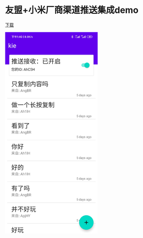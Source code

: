 # 友盟+小米厂商渠道推送集成demo

[下载](https://github.com/Feliz337/kie/releases/tag/0.1.0)

<img src="https://raw.githubusercontent.com/Feliz337/kie/master/Screenshot.jpg" width="300px">